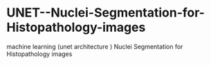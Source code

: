 # UNET--Nuclei-Segmentation-for-Histopathology-images
machine learning (unet architecture ) Nuclei Segmentation for Histopathology images
